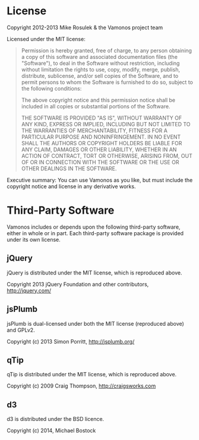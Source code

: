 # License #

Copyright 2012-2013 Mike Rosulek & the Vamonos project team

Licensed under the MIT license:

> Permission is hereby granted, free of charge, to any person obtaining a copy
> of this software and associated documentation files (the "Software"), to deal
> in the Software without restriction, including without limitation the rights
> to use, copy, modify, merge, publish, distribute, sublicense, and/or sell
> copies of the Software, and to permit persons to whom the Software is
> furnished to do so, subject to the following conditions:
>
> The above copyright notice and this permission notice shall be included in all
> copies or substantial portions of the Software.
>
> THE SOFTWARE IS PROVIDED "AS IS", WITHOUT WARRANTY OF ANY KIND, EXPRESS OR
> IMPLIED, INCLUDING BUT NOT LIMITED TO THE WARRANTIES OF MERCHANTABILITY,
> FITNESS FOR A PARTICULAR PURPOSE AND NONINFRINGEMENT. IN NO EVENT SHALL THE
> AUTHORS OR COPYRIGHT HOLDERS BE LIABLE FOR ANY CLAIM, DAMAGES OR OTHER
> LIABILITY, WHETHER IN AN ACTION OF CONTRACT, TORT OR OTHERWISE, ARISING FROM,
> OUT OF OR IN CONNECTION WITH THE SOFTWARE OR THE USE OR OTHER DEALINGS IN THE
> SOFTWARE.

Executive summary: You can use Vamonos as you like, but must include the
copyright notice and license in any derivative works.

# Third-Party Software #

Vamonos includes or depends upon the following third-party software, either in
whole or in part. Each third-party software package is provided under its own
license.

## jQuery ##

jQuery is distributed under the MIT license, which is reproduced above.

Copyright 2013 jQuery Foundation and other contributors, http://jquery.com/

## jsPlumb ##

jsPlumb is dual-licensed under both the MIT license (reproduced above) and GPLv2.

Copyright (c) 2013 Simon Porritt, http://jsplumb.org/

## qTip ##

qTip is distributed under the MIT license, which is reproduced above.

Copyright (c) 2009 Craig Thompson, http://craigsworks.com

## d3 ##

d3 is distributed under the BSD licence.

Copyright (c) 2014, Michael Bostock
